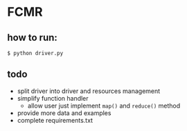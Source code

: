 # FCMR

## how to run:

```
$ python driver.py
```

## todo

- split driver into driver and resources management
- simplify function handler
    - allow user just implement `map()` and `reduce()` method
- provide more data and examples
- complete requirements.txt